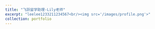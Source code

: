 ```yaml
---
title: "飞跃留学助理-Lily老师"
excerpt: "leelee1233211234567<br/><img src='/images/profile.png'>"
collection: portfolio
---
```



